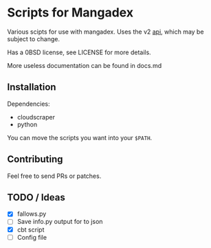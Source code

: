 # Scripts for Mangadex

Various scipts for use with mangadex. Uses the v2 [api](https://mangadex.org/api/v2), which may be subject to change.

Has a 0BSD license, see LICENSE for more details.

More useless documentation can be found in docs.md

## Installation

Dependencies:

* cloudscraper 
* python

You can move the scripts you want into your `$PATH`.

## Contributing

Feel free to send PRs or patches.

## TODO / Ideas

* [x] fallows.py
* [ ] Save info.py output for to json
* [x] cbt script
* [ ] Config file
